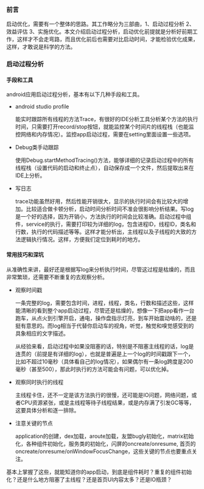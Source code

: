 ### 前言

启动优化，需要有一个整体的思路。其工作略分为三部曲，1、启动过程分析 2、效益评估 3、实施优化。本文介绍启动过程分析，启动优化前提就是分析好前期工作，这样才不会走弯路，而且优化前后也需要对比启动时间，才能检验优化成果，这样，才敢说是科学的方法。



### 启动过程分析

#### 手段和工具

android应用启动过程分析，基本有以下几种手段和工具。

- android studio profile

  能实时跟踪所有线程的方法Trace，有很好的IDE分析工具分析某个方法的执行时间，只需要打开record/stop按钮，就能监控某个时间片的线程栈（也能监控网络和内存情况）。监控app启动过程，需要在setting里面设置一些选项。

- Debug类手动跟踪

  使用Debug.startMethodTracing()方法，能够详细的记录启动过程中的所有线程栈（设置代码的启动和终止点），自动保存成一个文件，然后提取出来在IDE上分析。

- 写日志

  trace功能虽然好用，然后性能开销很大，显示的执行时间会有比较大的增加。比较适合做卡顿分析，启动时间分析时间不准会很影响分析结果。写log是一个好的选择，因为开销小，方法执行的时间会比较准确。启动过程中组件，service的执行，需要打印较为详细的log，包含进程ID，线程ID，类名和行数，执行的代码描述等等。这样才能分析出，主线程以及子线程的大致的方法逻辑执行情况。这样，方便我们定位到耗时的地方。



#### 常用技巧和深坑

从准确性来讲，最好还是根据写log来分析执行时间，尽管这过程是枯燥的，而且非常繁琐，还需要不断重复的去观察分析。

- 观察时间戳

  一条完整的log，需要包含时间，进程，线程，类名，行数和描述这些，这样能清晰的看到整个app启动过程，尽管还是枯燥的，想像一下把app看作一台跑车，从点火到引擎开启，通电，操作盘指示灯亮，到车开始震动啥的，还是挺有意思的。而log相当于代替你启动车的视角，听觉，触觉和嗅觉感受到的具象相应的文字描述。

  从经验来看，启动过程中如果没阻塞的话，特别是不阻塞主线程的话，log是连贯的（前提是有详细的log），也就是普遍是上一个log的时间戳跟下一个，比如不超过10毫秒（具体看自己的log情况），如果偶尔有一条log跨度是200毫秒（甚至500），那此时执行的方法可能会有问题，可以优化掉。

- 观察同时执行的线程

  主线程卡住，还不一定是该方法执行的很慢，还可能是IO问题，网络问题，或者CPU资源紧张，或是主线程等待子线程结果，或是内存满了引发GC等等，这要具体分析和逐一排除。

- 注意关键的节点

  application的创建，dex加载，aroute加载，友盟bugly初始化，matrix初始化，各种组件初始化，服务类的初始化，闪屏的oncreate/onresume, 首页的oncreate/onresume/onWindowFocusChange，这些关键的节点也要重点关注。

基本上掌握了这些，就能知道你的app启动，到底是组件耗时？重复的组件初始化？还是什么地方阻塞了主线程？还是首页UI内容太多？还是IO瓶颈？